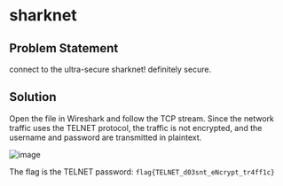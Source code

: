 # sharknet
## Problem Statement
connect to the ultra-secure sharknet! definitely secure.

## Solution
Open the file in Wireshark and follow the TCP stream. Since the network traffic uses the TELNET protocol, the traffic is not encrypted, and the username and password are transmitted in plaintext.

![image](https://user-images.githubusercontent.com/69173442/174423545-dd56aa5d-4c2b-40e5-ac71-f573f9653a74.png)


The flag is the TELNET password: `flag{TELNET_d03snt_eNcrypt_tr4ff1c}`
